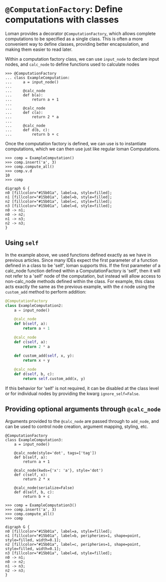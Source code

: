 # `@ComputationFactory`: Define computations with classes  

Loman provides a decorator `@ComputationFactory`, which allows complete computations to be specified as a single class. This is often a more convenient way to define classes, providing better encapsulation, and making them easier to read later.

Within a computation factory class, we can use `input_node` to declare input nodes, and `calc_node` to define functions used to calculate nodes

```pycon
>>> @ComputationFactory
... class ExampleComputation:
...     a = input_node()
... 
...     @calc_node
...     def b(a):
...         return a + 1
... 
...     @calc_node
...     def c(a):
...         return 2 * a
... 
...     @calc_node
...     def d(b, c):
...         return b + c
```

Once the computation factory is defined, we can use is to instantiate computations, which we can then use just like regular loman Computations. 

```
>>> comp = ExampleComputation()
>>> comp.insert('a', 3)
>>> comp.compute_all()
>>> comp.v.d
10
>>> comp
```

```{graphviz}
digraph G {
n0 [fillcolor="#15b01a", label=a, style=filled];
n1 [fillcolor="#15b01a", label=b, style=filled];
n2 [fillcolor="#15b01a", label=c, style=filled];
n3 [fillcolor="#15b01a", label=d, style=filled];
n0 -> n1;
n0 -> n2;
n1 -> n3;
n2 -> n3;
}
```

## Using `self`

In the example above, we used functions defined exactly as we have in previous articles. Since many IDEs expect the first parameter of a function defined in a class to be 'self', loman supports this. If the first parameter of a calc_node function defined within a ComputationFactory is 'self', then it will not refer to a 'self' node of the computation, but instead will allow access to non-calc_node methods defined within the class. For example, this class acts exactly the same as the previous example, with the `d` node using the `custom_add` method to perform addition:

```python
@ComputationFactory
class ExampleComputation2:
    a = input_node()

    @calc_node
    def b(self, a):
        return a + 1

    @calc_node
    def c(self, a):
        return 2 * a

    def custom_add(self, x, y):
        return x + y
    
    @calc_node
    def d(self, b, c):
        return self.custom_add(x, y)
```

If this behavior for 'self' is not required, it can be disabled at the class level or for individual nodes by providing the kwarg `ignore_self=False`.

## Providing optional arguments through `@calc_node`

Arguments provided to the `@calc_node` are passed through to `add_node`, and can be used to control node creation, argument mapping, styling, etc.

```pycon
@ComputationFactory
class ExampleComputation3:
    a = input_node()

    @calc_node(style='dot', tags=['tag'])
    def b(self, a):
        return a + 1

    @calc_node(kwds={'x': 'a'}, style='dot')
    def c(self, x):
        return 2 * x

    @calc_node(serialize=False)
    def d(self, b, c):
        return b + c

>>> comp = ExampleComputation3()
>>> comp.insert('a', 3)
>>> comp.compute_all()
>>> comp
```

```{graphviz}
digraph G {
n0 [fillcolor="#15b01a", label=a, style=filled];
n1 [fillcolor="#15b01a", label=b, peripheries=1, shape=point, style=filled, width=0.1];
n2 [fillcolor="#15b01a", label=c, peripheries=1, shape=point, style=filled, width=0.1];
n3 [fillcolor="#15b01a", label=d, style=filled];
n0 -> n1;
n0 -> n2;
n1 -> n3;
n2 -> n3;
}
```